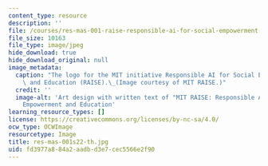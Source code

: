 ```yaml
---
content_type: resource
description: ''
file: /courses/res-mas-001-raise-responsible-ai-for-social-empowerment-and-education-spring-2022/fd3977a884a2aadbd3e7cec5566e2f90_res-mas-001s22-th.jpg
file_size: 10163
file_type: image/jpeg
hide_download: true
hide_download_original: null
image_metadata:
  caption: "The logo for the MIT initiative Responsible AI for Social Empowerment\
    \ and Education (RAISE).\_(Image courtesy of MIT RAISE.)"
  credit: ''
  image-alt: 'Art design with written text of "MIT RAISE: Responsible AI for Social
    Empowerment and Education'
learning_resource_types: []
license: https://creativecommons.org/licenses/by-nc-sa/4.0/
ocw_type: OCWImage
resourcetype: Image
title: res-mas-001s22-th.jpg
uid: fd3977a8-84a2-aadb-d3e7-cec5566e2f90
---
```

